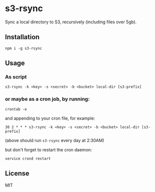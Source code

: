 # s3-rsync #

Sync a local directory to S3, recursively (including files over 5gb).

## Installation ##

    npm i -g s3-rsync

## Usage ##

### As script
    s3-rsync -k <key> -s <secret> -b <bucket> local-dir [s3-prefix]
### or maybe as a cron job, by running:
    crontab -e
    
and appending to your cron file, for example:

    30 2 * * * s3-rsync -k <key> -s <secret> -b <bucket> local-dir [s3-prefix]


(above should run `s3-rsync` every day at 2:30AM)

but don't forget to restart the cron daemon:

    service crond restart

## License ##

MIT
